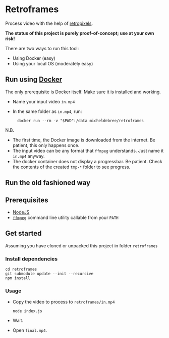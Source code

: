 # Retroframes

Process video with the help of [retropixels](https://github.com/micheldebree/retropixels).

**The status of this project is purely proof-of-concept; use at your own risk!**

There are two ways to run this tool:

- Using Docker (easy)
- Using your local OS (moderately easy)

## Run using [Docker](https://www.docker.com)

The only prerequisite is Docker itself. Make sure it is installed and working.

- Name your input video ```in.mp4```
- In the same folder as ```in.mp4```, run:

        docker run --rm -v "$PWD":/data micheldebree/retroframes

N.B.

- The first time, the Docker image is downloaded from the internet. Be patient, this only happens once.
- The input video can be any format that ```ffmpeg``` understands. Just name it ```in.mp4``` anyway.
- The docker container does not display a progressbar. Be patient. Check the contents of the created ```tmp-*``` folder to see progress.

## Run the old fashioned way

## Prerequisites

- [NodeJS](https://nodejs.org)
- [```ffmpeg```](https://www.ffmpeg.org) command line utility callable from your ```PATH```

## Get started

Assuming you have cloned or unpacked this project in folder ```retroframes```

### Install dependencies

    cd retroframes
    git submodule update --init --recursive
    npm install

### Usage

- Copy the video to process to ```retroframes/in.mp4```

      node index.js

- Wait.
- Open ```final.mp4```.
